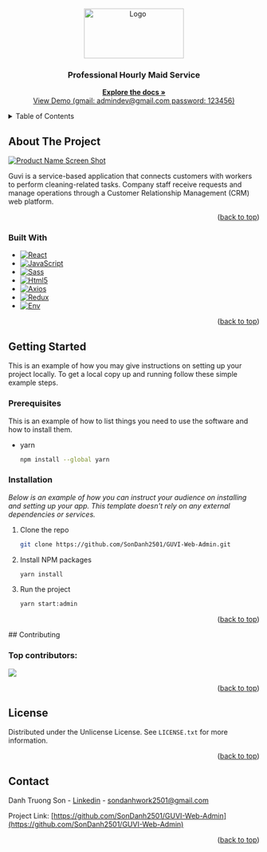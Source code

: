 <!-- Improved compatibility of back to top link: See: https://github.com/othneildrew/Best-README-Template/pull/73 -->
<a id="readme-top"></a>
<!-- PROJECT LOGO -->
<br />
<div align="center">
  <a href="https://github.com/othneildrew/Best-README-Template">
    <img src="src/assets/images/LogoS.svg" alt="Logo" width="200" height="100">
  </a>
  <h3 align="center">Professional Hourly Maid Service</h3>
  <p align="center">
    <a href="https://github.com/SonDanh2501/GUVI-Web-Admin/tree/master"><strong>Explore the docs »</strong></a>
    <br />
    <a href="https://admin-dev.guvico.com/">View Demo (gmail: admindev@gmail.com password: 123456)</a> 
  </p>
</div>



<!-- TABLE OF CONTENTS -->
<details>
  <summary>Table of Contents</summary>
  <ol>
    <li>
      <a href="#about-the-project">About The Project</a>
      <ul>
        <li><a href="#built-with">Built With</a></li>
      </ul>
    </li>
    <li>
      <a href="#getting-started">Getting Started</a>
      <ul>
        <li><a href="#installation">Installation</a></li>
      </ul>
    </li>
    <li><a href="#contributing">Contributing</a></li>
    <li><a href="#license">License</a></li>
    <li><a href="#contact">Contact</a></li>
  </ol>
</details>



<!-- ABOUT THE PROJECT -->
## About The Project

[![Product Name Screen Shot][product-screenshot]](https://example.com)

Guvi is a service-based application that connects customers with workers to
perform cleaning-related tasks. Company staff receive requests and manage operations
through a Customer Relationship Management (CRM) web platform.

<p align="right">(<a href="#readme-top">back to top</a>)</p>



### Built With
* [![React][React.js]][React-url]
* [![JavaScript][JavaScript.com]][JavaScript-url]
* [![Sass][Sass.com]][Sass-url]
* [![Html5][Html5.com]][Html5-url]
* [![Axios][Axios.com]][Axios-url]
* [![Redux][Redux.com]][Redux-url]
* [![Env][Env.com]][Env-url]
<p align="right">(<a href="#readme-top">back to top</a>)</p>



<!-- GETTING STARTED -->
## Getting Started

This is an example of how you may give instructions on setting up your project locally.
To get a local copy up and running follow these simple example steps.

### Prerequisites

This is an example of how to list things you need to use the software and how to install them.
* yarn
  ```sh
  npm install --global yarn
  ```
  
### Installation

_Below is an example of how you can instruct your audience on installing and setting up your app. This template doesn't rely on any external dependencies or services._

1. Clone the repo
   ```sh
   git clone https://github.com/SonDanh2501/GUVI-Web-Admin.git
   ```
2. Install NPM packages
   ```sh
   yarn install
   ```
3. Run the project
   ```sh
   yarn start:admin
   ```

<p align="right">(<a href="#readme-top">back to top</a>)</p>
<!-- CONTRIBUTING -->
## Contributing

### Top contributors:

<a href="https://github.com/SonDanh2501/GUVI-Web-Admin/graphs/contributors">
  <img src="https://contrib.rocks/image?repo=SonDanh2501/GUVI-Web-Admin" />
</a>

<p align="right">(<a href="#readme-top">back to top</a>)</p>



<!-- LICENSE -->
## License

Distributed under the Unlicense License. See `LICENSE.txt` for more information.

<p align="right">(<a href="#readme-top">back to top</a>)</p>



<!-- CONTACT -->
## Contact

Danh Truong Son - [Linkedin](https://www.linkedin.com/in/danh-son-5678a2280/) - sondanhwork2501@gmail.com

Project Link: [https://github.com/SonDanh2501/GUVI-Web-Admin](https://github.com/SonDanh2501/GUVI-Web-Admin)

<p align="right">(<a href="#readme-top">back to top</a>)</p>
<!-- MARKDOWN LINKS & IMAGES -->
<!-- https://www.markdownguide.org/basic-syntax/#reference-style-links -->

[contributors-shield]: https://img.shields.io/github/contributors/othneildrew/Best-README-Template.svg?style=for-the-badge
[contributors-url]: https://github.com/SonDanh2501/GUVI-Web-Admin/graphs/contributors
[forks-shield]: https://img.shields.io/github/forks/othneildrew/Best-README-Template.svg?style=for-the-badge
[forks-url]: https://github.com/othneildrew/Best-README-Template/network/members
[stars-shield]: https://img.shields.io/github/stars/othneildrew/Best-README-Template.svg?style=for-the-badge
[stars-url]: https://github.com/othneildrew/Best-README-Template/stargazers
[issues-shield]: https://img.shields.io/github/issues/othneildrew/Best-README-Template.svg?style=for-the-badge
[issues-url]: https://github.com/othneildrew/Best-README-Template/issues
[license-shield]: https://img.shields.io/github/license/othneildrew/Best-README-Template.svg?style=for-the-badge
[license-url]: https://github.com/othneildrew/Best-README-Template/blob/master/LICENSE.txt
[linkedin-shield]: https://img.shields.io/badge/-LinkedIn-black.svg?style=for-the-badge&logo=linkedin&colorB=555
[linkedin-url]: https://linkedin.com/in/othneildrew
[product-screenshot]: src/assets/images/demo.png
[product-app-screenshot]: src/assets/images/demo_app.jpg
[Next.js]: https://img.shields.io/badge/next.js-000000?style=for-the-badge&logo=nextdotjs&logoColor=white
[Next-url]: https://nextjs.org/
[React.js]: https://img.shields.io/badge/React-20232A?style=for-the-badge&logo=react&logoColor=61DAFB
[React-url]: https://reactjs.org/
[Vue.js]: https://img.shields.io/badge/Vue.js-35495E?style=for-the-badge&logo=vuedotjs&logoColor=4FC08D
[Vue-url]: https://vuejs.org/
[Angular.io]: https://img.shields.io/badge/Angular-DD0031?style=for-the-badge&logo=angular&logoColor=white
[Angular-url]: https://angular.io/
[Svelte.dev]: https://img.shields.io/badge/Svelte-4A4A55?style=for-the-badge&logo=svelte&logoColor=FF3E00
[Svelte-url]: https://svelte.dev/
[Laravel.com]: https://img.shields.io/badge/Laravel-FF2D20?style=for-the-badge&logo=laravel&logoColor=white
[Laravel-url]: https://laravel.com
[Bootstrap.com]: https://img.shields.io/badge/Bootstrap-563D7C?style=for-the-badge&logo=bootstrap&logoColor=white
[Bootstrap-url]: https://getbootstrap.com
[JQuery.com]: https://img.shields.io/badge/jQuery-0769AD?style=for-the-badge&logo=jquery&logoColor=white
[JQuery-url]: https://jquery.com 
[Sass.com]: https://img.shields.io/badge/Sass-CC6699?style=for-the-badge&logo=Sass&logoColor=white
[Sass-url]: https://sass-lang.com/
[JavaScript.com]: https://shields.io/badge/JavaScript-F7DF1E?style=for-the-badge&logo=JavaScript&logoColor=000
[JavaScript-url]: https://www.javascript.com/
[Redux.com]: https://img.shields.io/badge/-Redux-black?style=for-the-badge&logo=redux
[Redux-url]: https://redux.js.org/
[Axios.com]: https://img.shields.io/static/v1?style=for-the-badge&message=Axios&color=5A29E4&logo=Axios&logoColor=FFFFFF&label=
[Axios-url]: [https://redux.js.org/](https://axios-http.com/vi/docs/intro)
[Env.com]: https://img.shields.io/badge/.ENV-ECD53F?style=for-the-badge&logo=.env&logoColor=white
[Env-url]: https://www.dotenv.org/docs/
[Html5.com]: https://img.shields.io/badge/html-E34F26?style=for-the-badge&logo=html5&logoColor=white
[Html5-url]: https://developer.mozilla.org/en-US/docs/Glossary/HTML5


